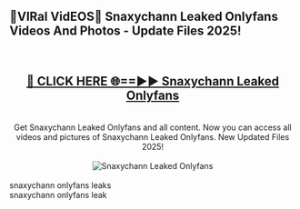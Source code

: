 <h2>🔴VIRal VidEOS🔴 Snaxychann Leaked Onlyfans Videos And Photos - Update Files 2025!</h2>
<br>
<div align="center">
<h2><a href="https://virallinks.top/odZfE0" rel="nofollow">🔴 CLICK HERE 🌐==►► Snaxychann Leaked Onlyfans</a></h2>
<br>
Get Snaxychann Leaked Onlyfans and all content. Now you can access all videos and pictures of Snaxychann Leaked Onlyfans. New Updated Files 2025!
<br>
<br>
<a href="https://virallinks.top/odZfE0" rel="nofollow" data-target="animated-image.originalLink"><img src="https://i.imgur.com/dJHk4Zq.gif)" alt="Snaxychann Leaked Onlyfans" style="max-width: 100%; display: inline-block;" data-target="animated-image.originalImage"></a>
</div>
<br>
snaxychann onlyfans leaks<br>
snaxychann onlyfans leak